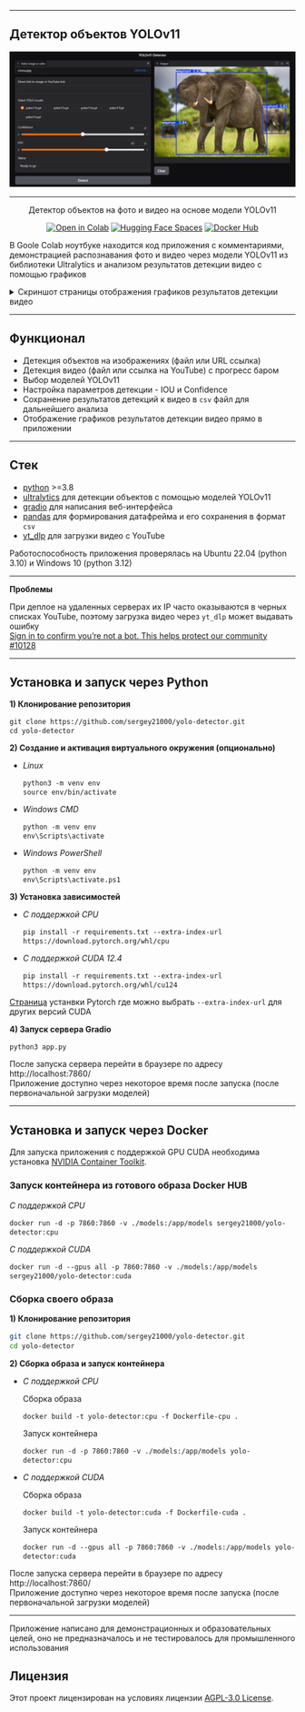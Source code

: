 

---
## Детектор объектов YOLOv11

<div align="center">

![App interface](./screenshots/main.png)
</div>

---
<div align="center">

Детектор объектов на фото и видео на основе модели YOLOv11
</div>

<div align="center">
<a href="https://colab.research.google.com/drive/1z2sP-riGs6dSCvbgohVj7V43PQLToyra"><img src="https://img.shields.io/static/v1?message=Open%20in%20Colab&logo=googlecolab&labelColor=5c5c5c&color=0f80c1&label=%20" alt="Open in Colab"></a>
<a href="https://huggingface.co/spaces/sergey21000/yolo-detector"><img src="https://img.shields.io/badge/%F0%9F%A4%97%20Hugging%20Face-Spaces-yellow" alt="Hugging Face Spaces"></a>
<a href="https://hub.docker.com/r/sergey21000/yolo-detector"><img src="https://img.shields.io/badge/Docker-Hub-blue?logo=docker" alt="Docker Hub "></a>
</div>

В Goole Colab ноутбуке находится код приложения с комментариями, демонстрацией распознавания фото и видео через модели YOLOv11 из библиотеки Ultralytics и анализом результатов детекции видео с помощью графиков

<details>
<summary>Скриншот страницы отображения графиков результатов детекции видео</summary>

![Страница результатов](./screenshots/video_detect_results.png)
</details>

---
## Функционал

- Детекция объектов на изображениях (файл или URL ссылка)
- Детекция видео (файл или ссылка на YouTube) с прогресс баром
- Выбор моделей YOLOv11
- Настройка параметров детекции - IOU и Confidence
- Сохранение результатов детекций к видео в `csv` файл для дальнейшего анализа
- Отображение графиков результатов детекции видео прямо в приложении

---
## Стек

- [python](https://www.python.org/) >=3.8
- [ultralytics](https://github.com/ultralytics/ultralytics) для детекции объектов с помощью моделей YOLOv11
- [gradio](https://github.com/gradio-app/gradio) для написания веб-интерфейса
- [pandas](https://github.com/pandas-dev/pandas) для формирования датафрейма и его сохранения в формат `csv`
- [yt_dlp](https://github.com/yt-dlp/yt-dlp) для загрузки видео с YouTube

Работоспособность приложения проверялась на Ubuntu 22.04 (python 3.10) и Windows 10 (python 3.12)

---
**Проблемы**  

При деплое на удаленных серверах их IP часто оказываются в черных списках YouTube, поэтому загрузка видео через `yt_dlp` может выдавать ошибку  
[Sign in to confirm you’re not a bot. This helps protect our community #10128](https://github.com/yt-dlp/yt-dlp/issues/10128)


---
## Установка и запуск через Python

**1) Клонирование репозитория**  

```
git clone https://github.com/sergey21000/yolo-detector.git
cd yolo-detector
```

**2) Создание и активация виртуального окружения (опционально)**

- *Linux*
  ```
  python3 -m venv env
  source env/bin/activate
  ```

- *Windows CMD*
  ```
  python -m venv env
  env\Scripts\activate
  ```

- *Windows PowerShell*
  ```
  python -m venv env
  env\Scripts\activate.ps1
  ```

**3) Установка зависимостей**  

- *С поддержкой CPU*
  ```
  pip install -r requirements.txt --extra-index-url https://download.pytorch.org/whl/cpu
  ```

- *С поддержкой CUDA 12.4*
  ```
  pip install -r requirements.txt --extra-index-url https://download.pytorch.org/whl/cu124
  ```

[Страница](https://pytorch.org/get-started/locally/#start-locally) устанвки Pytorch где можно выбрать `--extra-index-url` для других версий CUDA

**4) Запуск сервера Gradio**  

```
python3 app.py
```
После запуска сервера перейти в браузере по адресу http://localhost:7860/  
Приложение доступно через некоторое время после запуска (после первоначальной загрузки моделей)

---
## Установка и запуск через Docker

Для запуска приложения с поддержкой GPU CUDA необходима установка [NVIDIA Container Toolkit](https://docs.nvidia.com/datacenter/cloud-native/container-toolkit/latest/install-guide.html#installation).


### Запуск контейнера из готового образа Docker HUB

*С поддержкой CPU*
```
docker run -d -p 7860:7860 -v ./models:/app/models sergey21000/yolo-detector:cpu
```

*С поддержкой CUDA*
```
docker run -d --gpus all -p 7860:7860 -v ./models:/app/models sergey21000/yolo-detector:cuda
```


### Сборка своего образа

**1) Клонирование репозитория**  
```bash
git clone https://github.com/sergey21000/yolo-detector.git
cd yolo-detector
```

**2) Сборка образа и запуск контейнера**

- *С поддержкой CPU*

  Сборка образа
  ```
  docker build -t yolo-detector:cpu -f Dockerfile-cpu .
  ```
  Запуск контейнера
  ```
  docker run -d -p 7860:7860 -v ./models:/app/models yolo-detector:cpu
  ```

- *С поддержкой CUDA*

  Сборка образа
  ```
  docker build -t yolo-detector:cuda -f Dockerfile-cuda .
  ```
  Запуск контейнера
  ```
  docker run -d --gpus all -p 7860:7860 -v ./models:/app/models yolo-detector:cuda
  ```

После запуска сервера перейти в браузере по адресу http://localhost:7860/  
Приложение доступно через некоторое время после запуска (после первоначальной загрузки моделей)

---

Приложение написано для демонстрационных и образовательных целей, оно не предназначалось и не тестировалось для промышленного использования

## Лицензия

Этот проект лицензирован на условиях лицензии [AGPL-3.0 License](./LICENSE).
